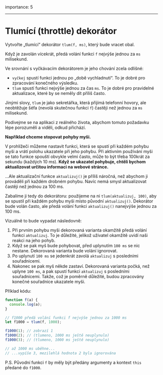 importance: 5

---

# Tlumící (throttle) dekorátor

Vytvořte „tlumící“ dekorátor `tlum(f, ms)`, který bude vracet obal.

Když je zavolán vícekrát, předá volání funkci `f` nejvýše jednou za `ms` milisekund.

Ve srovnání s vyčkávacím dekorátorem je jeho chování zcela odlišné:
- `vyčkej` spustí funkci jednou po „době vychladnutí“. To je dobré pro zpracování konečného výsledku.
- `tlum` spustí funkci nejvýše jednou za čas `ms`. To je dobré pro pravidelné aktualizace, které by se neměly dít příliš často.

Jinými slovy, `tlum` je jako sekretářka, která přijímá telefonní hovory, ale neobtěžuje šéfa (nevolá skutečnou funkci `f`) častěji než jednou za `ms` milisekund.

Podívejme se na aplikaci z reálného života, abychom tomuto požadavku lépe porozuměli a viděli, odkud přichází.

**Například chceme stopovat pohyby myši.**

V prohlížeči můžeme nastavit funkci, která se spustí při každém pohybu myši a vrátí polohu ukazatele při jeho pohybu. Při aktivním používání myši se tato funkce spouští obvykle velmi často, může to být třeba 100krát za sekundu (každých 10 ms).
**Když se ukazatel pohybuje, chtěli bychom aktualizovat určitou informaci na webové stránce.**

...Ale aktualizační funkce `aktualizuj()` je příliš náročná, než abychom ji prováděli při každém drobném pohybu. Navíc nemá smysl aktualizovat častěji než jednou za 100 ms.

Zabalíme ji tedy do dekorátoru: použijeme na ni `tlum(aktualizuj, 100)`, aby se spustil při každém pohybu myši místo původní `aktualizuj()`. Dekorátor bude volán často, ale předá volání funkci `aktualizuj()` nanejvýše jednou za 100 ms.

Vizuálně to bude vypadat následovně:

1. Při prvním pohybu myši dekorovaná varianta okamžitě předá volání funkci `aktualizuj`. To je důležité, jelikož uživatel okamžitě uvidí naši reakci na jeho pohyb.
2. Když se pak myš bude pohybovat, před uplynutím `100 ms` se nic nestane. Dekorovaná varianta bude volání ignorovat.
3. Po uplynutí `100 ms` se jedenkrát zavolá `aktualizuj` s posledními souřadnicemi.
4. Nakonec se pak myš někde zastaví. Dekorovaná varianta počká, než uplyne `100 ms`, a pak spustí funkci `aktualizuj` s posledními souřadnicemi. Takže, což je poměrně důležité, budou zpracovány konečné souřadnice ukazatele myši.

Příklad kódu:

```js
function f(a) {
  console.log(a);
}

// f1000 předá volání funkci f nejvýše jednou za 1000 ms
let f1000 = tlum(f, 1000);

f1000(1); // zobrazí 1
f1000(2); // (tlumeno, 1000 ms ještě neuplynulo)
f1000(3); // (tlumeno, 1000 ms ještě neuplynulo)

// až 1000 ms uběhne...
// ...vypíše 3, mezilehlá hodnota 2 byla ignorována
```

P.S. Původní funkci `f` by měly být předány argumenty a kontext `this` předané do `f1000`.
